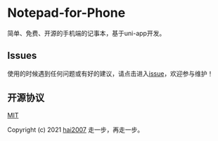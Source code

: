 # Notepad-for-Phone
简单、免费、开源的手机端的记事本，基于uni-app开发。

## Issues
使用的时候遇到任何问题或有好的建议，请点击进入[issue](https://github.com/hai2007/Notepad-for-Phone/issues)，欢迎参与维护！

开源协议
---------------------------------------
[MIT](https://github.com/hai2007/Notepad-for-Phone/blob/master/LICENSE)

Copyright (c) 2021 [hai2007](https://hai2007.gitee.io/sweethome/) 走一步，再走一步。
